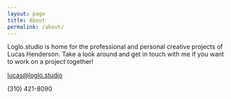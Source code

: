 ```yaml
---
layout: page
title: About
permalink: /about/
---
```


Loglo.studio is home for the professional and personal creative projects of Lucas Henderson. Take a look around and get in touch with me if you want to work on a project together!

lucas@loglo.studio

(310) 421-8090
